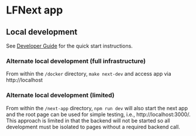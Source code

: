 # LFNext app

## Local development

See [Developer Guide](docs/DEVELOPER.md) for the quick start instructions.

### Alternate local development (full infrastructure)

From within the `/docker` directory, `make next-dev` and access app via http://localhost

### Alternate local development (limited)

From within the `/next-app` directory, `npm run dev` will also start the next app and the root page can be used for simple testing, i.e., http://localhost:3000/. This approach is limited in that the backend will not be started so all development must be isolated to pages without a required backend call.
